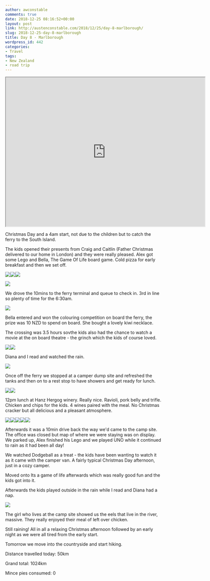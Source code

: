 ```yaml
---
author: awconstable
comments: true
date: 2018-12-25 08:16:52+00:00
layout: post
link: http://austenconstable.com/2018/12/25/day-8-marlborough/
slug: 2018-12-25-day-8-marlborough
title: Day 8 - Marlborough
wordpress_id: 442
categories:
- Travel
tags:
- New Zealand
- road trip
---
```


<iframe src="https://www.google.com/maps/d/embed?mid=1ZGjbn1nslURu3eBeKElBe1AA3phtFC44&w=640&h=480" width="640" height="480"></iframe>

Christmas Day and a 4am start, not due to the children but to catch the ferry to the South Island.

The kids opened their presents from Craig and Caitlin (Father Christmas delivered to our home in London) and they were really pleased. Alex got some Lego and Bella, The Game Of Life board game. Cold pizza for early breakfast and then we set off.

![](../../../images/2018/12/img_2601.jpg)![](../../../images/2018/12/img_2606.jpg)![](../../../images/2018/12/img_2603.jpg)

![](../../../images/2018/12/img_0054.jpg)

We drove the 10mins to the ferry terminal and queue to check in. 3rd in line so plenty of time for the 6:30am.

![](../../../images/2018/12/img_0055.jpg)

Bella entered and won the colouring competition on board the ferry, the prize was 10 NZD to spend on board. She bought a lovely kiwi necklace.

The crossing was 3.5 hours sovthe kids also had the chance to watch a movie at the on board theatre - the grinch which the kids of course loved.

![](../../../images/2018/12/img_2609.jpg)![](../../../images/2018/12/img_0056.jpg)

Diana and I read and watched the rain.

![](../../../images/2018/12/img_0059.jpg)

Once off the ferry we stopped at a camper dump site and refreshed the tanks and then on to a rest stop to have showers and get ready for lunch.

![](../../../images/2018/12/img_0064.jpg)![](../../../images/2018/12/9e8dde7d-7c15-4088-9d5a-bdd6934c6f5f.jpg)

12pm lunch at Hanz Hergog winery. Really nice. Ravioli, pork belly and trifle. Chicken and chips for the kids. 4 wines paired with the meal. No Christmas cracker but all delicious and a pleasant atmosphere.

![](../../../images/2018/12/img_2617.jpg)![](../../../images/2018/12/img_2619.jpg)![](../../../images/2018/12/img_0071.jpg)![](../../../images/2018/12/img_0073.jpg)![](../../../images/2018/12/img_0080.jpg)

Afterwards it was a 10min drive back the way we'd came to the camp site. The office was closed but map of where we were staying was on display. We parked up, Alex finished his Lego and we played UNO while it continued to rain as it had been all day!

We watched Dodgeball as a treat - the kids have been wanting to watch it as it came with the camper van. A fairly typical Christmas Day afternoon, just in a cozy camper.

Moved onto Its a game of life afterwards which was really good fun and the kids got into it.

Afterwards the kids played outside in the rain while I read and Diana had a nap.

![](../../../images/2018/12/img_0093.jpg)

The girl who lives at the camp site showed us the eels that live in the river, massive. They really enjoyed their meal of left over chicken.

Still raining! All in all a relaxing Christmas afternoon followed by an early night as we were all tired from the early start.

Tomorrow we move into the countryside and start hiking.

Distance travelled today: 50km

Grand total: 1024km

Mince pies consumed: 0
